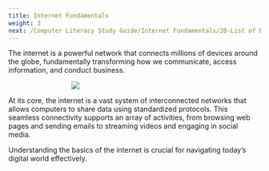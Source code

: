 ```yaml
---
title: Internet Fundamentals
weight: 3
next: /Computer Literacy Study Guide/Internet Fundamentals/20-List of Essential Internet Protocols
---
```


The internet is a powerful network that connects millions of devices around the globe, fundamentally transforming how we communicate, access information, and conduct business.

<div style="width:50%;margin: auto">

![](/images/network-782707_1280.png)

</div>

At its core, the internet is a vast system of interconnected networks that allows computers to share data using standardized protocols. This seamless connectivity supports an array of activities, from browsing web pages and sending emails to streaming videos and engaging in social media.

Understanding the basics of the internet is crucial for navigating today’s digital world effectively.
